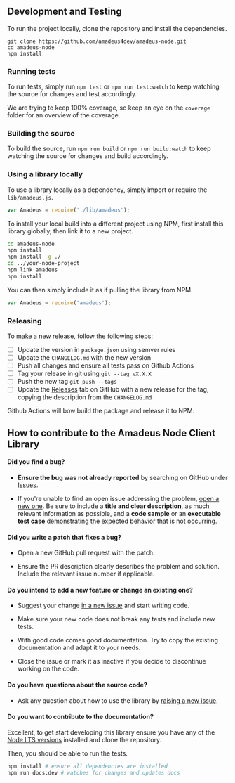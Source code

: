 ## Development and Testing

To run the project locally, clone the repository and install the dependencies.

```
git clone https://github.com/amadeus4dev/amadeus-node.git
cd amadeus-node
npm install
```

### Running tests

To run tests, simply run `npm test` or `npm run test:watch` to keep watching the source for changes and test accordingly.

We are trying to keep 100% coverage, so keep an eye on the `coverage` folder for an overview of the coverage.

### Building the source

To build the source, run `npm run build` or `npm run build:watch` to keep watching the source for changes and build accordingly.

### Using a library locally

To use a library locally as a dependency, simply import or require the `lib/amadeus.js`.

```js
var Amadeus = require('./lib/amadeus');
```

To install your local build into a different project using NPM, first install this library globally, then link it to a new project.

```sh
cd amadeus-node
npm install
npm install -g ./
cd ../your-node-project
npm link amadeus
npm install
```

You can then simply include it as if pulling the library from NPM.

```js
var Amadeus = require('amadeus');
```

### Releasing

To make a new release, follow the following steps:

- [ ] Update the version in `package.json` using semver rules
- [ ] Update the `CHANGELOG.md` with the new version
- [ ] Push all changes and ensure all tests pass on Github Actions
- [ ] Tag your release in git using `git --tag vX.X.X`
- [ ] Push the new tag `git push --tags`
- [ ] Update the [Releases](https://github.com/amadeus4dev/amadeus-node/releases) tab on GitHub with a new release for the tag, copying the description from the `CHANGELOG.md`

Github Actions will bow build the package and release it to NPM.

## How to contribute to the Amadeus Node Client Library

#### **Did you find a bug?**

* **Ensure the bug was not already reported** by searching on GitHub under [Issues](https://github.com/amadeus4dev/amadeus-node/issues).

* If you're unable to find an open issue addressing the problem, [open a new one](https://github.com/amadeus4dev/amadeus-node/issues/new). Be sure to include a **title and clear description**, as much relevant information as possible, and a **code sample** or an **executable test case** demonstrating the expected behavior that is not occurring.

#### **Did you write a patch that fixes a bug?**

* Open a new GitHub pull request with the patch.

* Ensure the PR description clearly describes the problem and solution. Include the relevant issue number if applicable.

#### **Do you intend to add a new feature or change an existing one?**

* Suggest your change [in a new issue](https://github.com/amadeus4dev/amadeus-node/issues/new) and start writing code.

* Make sure your new code does not break any tests and include new tests.

* With good code comes good documentation. Try to copy the existing documentation and adapt it to your needs.

* Close the issue or mark it as inactive if you decide to discontinue working on the code.

#### **Do you have questions about the source code?**

* Ask any question about how to use the library by [raising a new issue](https://github.com/amadeus4dev/amadeus-node/issues/new).


#### **Do you want to contribute to the documentation?**

Excellent, to get start developing this library ensure you have any of the [Node LTS versions](https://nodejs.org/en/about/releases/) installed and clone the repository.

Then, you should be able to run the tests.

```sh
npm install # ensure all dependencies are installed
npm run docs:dev # watches for changes and updates docs
```
